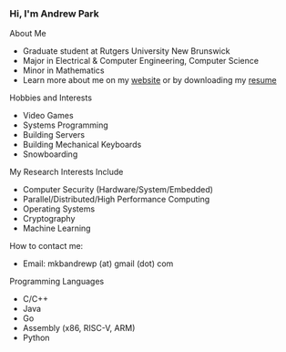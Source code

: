 ### Hi, I'm Andrew Park

About Me
* Graduate student at Rutgers University New Brunswick
* Major in Electrical & Computer Engineering, Computer Science
* Minor in Mathematics
* Learn more about me on my [website](http://iznoanygod.me/) or by downloading my [resume](https://github.com/Iznoanygod/Iznoanygod/raw/master/andrewpark.pdf)

Hobbies and Interests
* Video Games
* Systems Programming
* Building Servers
* Building Mechanical Keyboards
* Snowboarding

My Research Interests Include
* Computer Security (Hardware/System/Embedded)
* Parallel/Distributed/High Performance Computing
* Operating Systems
* Cryptography
* Machine Learning

How to contact me:
* Email: mkbandrewp (at) gmail (dot) com

Programming Languages
* C/C++
* Java
* Go
* Assembly (x86, RISC-V, ARM) 
* Python
